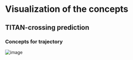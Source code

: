 # Visualization of the concepts
## TITAN-crossing prediction
### Concepts for trajectory
![image](https://github.com/Equinoxxxxx/MulCPred/blob/main/concepts_visualization/TITAN_cross_trajectory.png)
